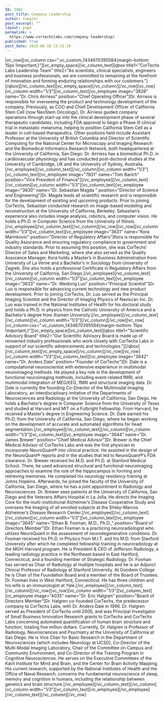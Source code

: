 ```yaml
---
ID: 3402
post_title: Company Leadership
author: foegler
post_excerpt: ""
layout: page
permalink: >
  https://www.cortechslabs.com/company-leadership/
published: true
post_date: 2015-06-18 15:21:10
---
```

[vc_row][vc_column css=".vc_custom_1434670395584{margin-bottom: 15px !important;}"][vc_empty_space][vc_column_text][qbox title1="CorTechs Labs Leadership Team" title2="As scientists, clinical specialists, engineers and business professionals, we are committed to remaining at the forefront of innovation and forming enduring relationships with our customers."][/qbox][/vc_column_text][vc_empty_space][/vc_column][/vc_row][vc_row][vc_column width="1/3"][vc_column_text][vc_employee image="3626" name="Dr. Chris Airriess" position="Chief Operating Officer"]Dr. Airriess is responsible for overseeing the product and technology development of the company. Previously, as COO and Chief Development Officer of California Stem Cell (now NeoStem Oncology), Dr. Airriess guided company operations through start-up into the clinical development phase of several therapeutic candidates, including FDA approval to begin a Phase III clinical trial in metastatic melanoma, helping to position California Stem Cell as a leader in cell-based therapeutics. Other positions held include Assistant Professor at the University of British Columbia and Director of Scientific Computing for the National Center for Microscopy and Imaging Research and the Biomedical Informatics Research Network, both headquartered at the University of California, San Diego. Dr. Airriess has a biomedical Ph.D. in cardiovascular physiology and has conducted post-doctoral studies at the University of Cambridge, UK and the University of Sydney, Australia.[/vc_employee][/vc_column_text][/vc_column][vc_column width="1/3"][vc_column_text][vc_employee image="7831" name="Tom Barich" position="Vice President of Finance"][/vc_employee][/vc_column_text][/vc_column][vc_column width="1/3"][vc_column_text][vc_employee image="3630" name="Dr. Sebastian Magda " position="Director of Science and Engineering"]Dr. Magda leads all scientific research and is responsible for the development of existing and upcoming products. Prior to joining CorTechs, Sebastian conducted research on image-based modeling and reconstruction at the University of California, Berkeley. Sebastian’s experience also includes image analysis, robotics, and computer vision. He holds a Ph.D. in Computer Science from the University of Illinois.[/vc_employee][/vc_column_text][/vc_column][/vc_row][vc_row][vc_column width="1/3"][vc_column_text][vc_employee image="3631" name="Kora Marinkovic" position="Director of Regulatory Affairs"]Kora is responsible for Quality Assurance and ensuring regulatory compliance to government and industry standards. Prior to assuming this position, she was CorTechs’ Director of Sales and Marketing, where she also served as the Quality Assurance Manager. Kora holds a Master’s in Business Administration from University of La Verne and a Bachelor’s in Sociology from University of Zagreb. She also holds a professional Certificate in Regulatory Affairs from the University of California, San Diego.[/vc_employee][/vc_column_text][/vc_column][vc_column width="1/3"][vc_column_text][vc_employee image="3633" name="Dr. Weidong Luo" position="Principal Scientist"]Dr. Luo is responsible for advancing current technology and new product development. Prior to joining CorTechs, Dr. Luo served as the Principal Imaging Scientist and the Director of Imaging Physics of Naviscan Inc. Dr. Luo was trained in the National Institutes of Health for his doctoral study and holds a Ph.D. in physics from the Catholic University of America and a Bachelor’s degree from Xiamen University.[/vc_employee][/vc_column_text][/vc_column][vc_column width="1/3"][/vc_column][/vc_row][vc_row][vc_column css=".vc_custom_1434670395584{margin-bottom: 15px !important;}"][vc_empty_space][vc_column_text][qbox title1="Scientific Advisory Board" title2="Our Scientific Advisory Board is made up of renowned industry professionals who work closely with CorTechs Labs in support of our scientific advancements and technologies."][/qbox][/vc_column_text][vc_empty_space][/vc_column][/vc_row][vc_row][vc_column width="1/3"][vc_column_text][vc_employee image="3642" name="Dr. Anders Dale" position="Founder of CorTechs"]Dr. Dale is a computational neuroscientist with extensive experience in multimodal neuroimaging methods. He played a key role in the development of functional neuroimaging methods, including event-related fMRI, and multimodal integration of MEG/EEG, fMRI and structural imaging data. Dr. Dale is currently the founding Co-Director of the Multimodal Imaging Laboratory, an interdisciplinary imitative of the Departments of Neurosciences and Radiology at the University of California, San Diego. He holds a Bachelor’s degree in Computer Science from the University of Texas and studied at Harvard and MIT on a Fulbright Fellowship. From Harvard, he received a Master’s degree in Engineering Science. Dr. Dale earned his Ph.D. from the University of California, San Diego, where he began working on the development of accurate and automated algorithms for head segmentation.[/vc_employee][/vc_column_text][/vc_column][vc_column width="1/3"][vc_column_text][vc_employee image="3644" name="Dr. James Brewer" position="Chief Medical Advisor"]Dr. Brewer is the Chief Medical Advisor of CorTechs Labs and was the first physician to incorporate NeuroQuant® into clinical practice. He assisted in the design of the NeuroQuant® reports and in the studies that led to NeuroQuant®’s FDA clearance. Dr. Brewer received his M.D. and Ph.D. at Stanford Medical School. There, he used advanced structural and functional neuroimaging approaches to examine the role of the hippocampus in forming and retrieving memories. He completed his neurology residency training at Johns Hopkins. Afterwards, he joined the faculty of the University of California, San Diego, where he has a joint appointment in Radiology and Neurosciences. Dr. Brewer sees patients at the University of California, San Diego and the Veterans Affairs Hospital in La Jolla. He directs the Imaging Core for the multi-institutional Alzheimer’s Disease Cooperative Study and oversees the imaging of all enrolled subjects at the Shiley-Marcos Alzheimer’s Disease Research Center.[/vc_employee][/vc_column_text][/vc_column][vc_column width="1/3"][vc_column_text][vc_employee image="3645" name="Ethan B. Foxman, M.D., Ph.D.," position="Board of Directors Member"]Dr. Ethan Foxman is a practicing neuroradiologist who utilizes NeuroQuant in the assessment of neurodegenerative conditions. Dr. Foxman received his Ph.D. in Physics from M.I.T. and his M.D. from Stanford University after which he completed fellowship training in neuroradiology at the MGH-Harvard program. He is President &amp; CEO of Jefferson Radiology, a leading radiology practice in the Northeast based in East Hartford, Connecticut, and a founding member of Strategic Radiology. Dr. Foxman has served as Chair of Radiology at multiple hospitals and he is an Adjunct Clinical Professor of Radiology at Stanford University. At Goodwin College he is Chair of the Foundation Board and a member of the Board of Trustees. Dr. Foxman lives in West Hartford, Connecticut. He has three children and his wife is an immunologist at Yale.[/vc_employee][/vc_column_text][/vc_column][/vc_row][vc_row][vc_column width="1/3"][vc_column_text][vc_employee image="4035" name="Dr. Eric Halgren" position="Board of Directors Member"]Dr. Halgren co-founded CorTechs, the predecessor company to CorTechs Labs, with Dr. Anders Dale in 1996. Dr. Halgren served as President of CorTechs until 2005, and was Principal Investigator of Small Business Innovation Research grants to CorTechs and CorTechs Labs concerning automated quantification of human brain structure and function, totaling five million dollars. Currently, Dr. Halgren is Professor of Radiology, Neurosciences and Psychiatry at the University of California at San Diego. He is Vice Chair for Basic Research in the Department of Neurosciences (which includes Neurology at UCSD), Co-Director of the Multi-Modal Imaging Laboratory, Chair of the Committee on Campus and Community Environment, and Co-Director of the Training Program in Cognitive Neurosciences. He serves on the Executive Committees of the Kavli Institute for Mind and Brain, and the Center for Brain Activity Mapping. His current research, supported by the National Institutes of Health and the Office of Naval Research, concerns the fundamental neuroscience of sleep, memory and cognition in humans, including the relationship between genetics and brain structure.[/vc_employee][/vc_column_text][/vc_column][vc_column width="1/3"][vc_column_text][vc_employee][/vc_employee][/vc_column_text][/vc_column][/vc_row]